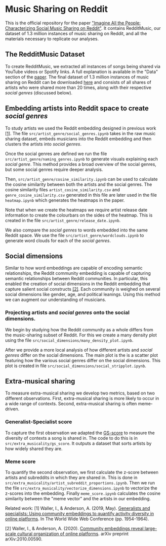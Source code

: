 
# Music Sharing on Reddit

This is the official repository for the paper ["Imagine All the People: Characterizing Social Music Sharing on Reddit"](http://www.cs.toronto.edu/~ashton/pubs/music-on-reddit-icwsm21.pdf). It contains RedditMusic, our dataset of 1.3 million instances of music sharing on Reddit, and all the materials necessary to replicate our analyses. 

## The RedditMusic Dataset

To create RedditMusic, we extracted all instances of songs being shared via YouTube videos or Spotify links. A full explanation is available in the "Data" section of the [paper](http://www.cs.toronto.edu/~ashton/pubs/music-on-reddit-icwsm21.pdf). The final dataset of 1.3 million instances of music sharing on Reddit can be downloaded [here](https://www.cs.toronto.edu/~walleris/redditmusic-data/RedditMusic.csv) and consists of all shares of artists who were shared more than 20 times, along with their respective *social genres* (discussed below). 

## Embedding artists into Reddit space to create *social genres*
To study artists we used the Reddit embedding designed in previous work [[1]](http://www.cs.toronto.edu/~ashton/pubs/actdiv-www2019.pdf). The file `src/artist_genre/social_genres.ipynb` takes in the raw music sharing dataset, embeds musicians into the Reddit embedding and then clusters the artists into *social genres*.

Once the social genres are defined we run the file `src/artist_genre/naming_genres.ipynb` to generate visuals explaining each *social genre*. This method provides a broad overview of the social genres, but some social genres require deeper analysis. 

Then, `src/artist_genre/cosine_similarity.ipynb` can be used to calculate the cosine similarity between both the artists and the social genres. The cosine similarity files `artist_cosine_similarity.csv` and `genre_cosine_similarity.csv` generated in this file are later used in the file `heatmap.ipynb` which generates the heatmaps in the paper.

Note that when we create the heatmaps we require artist release date information to create the colourbars on the sides of the heatmap. This is created in the file `src/artist_genre/release_date.ipynb`.

We also compare the *social genres* to words embedded into the same Reddit space.  We use the file `src/artist_genre/wordclouds.ipynb` to generate word clouds for each of the *social genres*. 

## Social dimensions
Similar to how word embeddings are capable of encoding semantic relationships, the Reddit community embedding is capable of capturing semantic relationships between Reddit communities. In particular, this enabled the creation of social dimensions in the Reddit embedding that capture salient social constructs [[2]](http://www.cs.toronto.edu/~ashton/pubs/cultural-dims2020.pdf). Each community is weighed on several social dimensions like gender, age, and political leanings. Using this method we can augment our understanding of musicians. 

### Projecting artists and *social genres* onto the social dimensions.
We begin by studying how the Reddit community as a whole differs from the music-sharing subset of Reddit. For this we create a many density plot using the file `src/social_dimensions/many_density_plot.ipynb`. 

After we provide a more local analysis of how different artists and *social genres* differ on the social dimensions. The main plot is the is a scatter plot featuring how the various social genres differ on the social dimensions. This plot is created in file `src/social_dimensions/social_stripplot.ipynb`. 

## Extra-musical sharing
To measure extra-musical sharing we develop two metrics, based on two different observations. First, extra-musical sharing is more likely to occur in a wide range of contexts. Second, extra-musical sharing is often meme-driven. 

### Generalist-Specialist score
To capture the first observation we adapted the [GS-score](http://www.cs.toronto.edu/~ashton/pubs/actdiv-www2019.pdf) to measure the diversity of contexts a song is shared in. The code to do this is in `src/extra_musicality/gs_score`. It outputs a dataset that sorts artists by how widely shared they are. 

### Meme score
To quantify the second observation, we first calculate the z-score between artists and subreddits in which they are shared in. This is done in `src/extra_musicality/artist_subreddit_proportions.ipynb`.  Then we run the file `src/extra_musicality/vectorize_dimensions.ipynb` to vectorize the z-scores into the embedding. Finally `meme_score.ipynb` calculates the cosine similarity between the "meme vector" and the artists in our embedding. 


Related work:
[1] Waller, I., & Anderson, A. (2019, May). [Generalists and specialists: Using community embeddings to quantify activity diversity in online platforms](http://www.cs.toronto.edu/~ashton/pubs/actdiv-www2019.pdf). In The World Wide Web Conference (pp. 1954-1964).

[2] Waller, I., & Anderson, A. (2020). [Community embeddings reveal large-scale cultural organization of online platforms](http://www.cs.toronto.edu/~ashton/pubs/cultural-dims2020.pdf). arXiv preprint arXiv:2010.00590.

